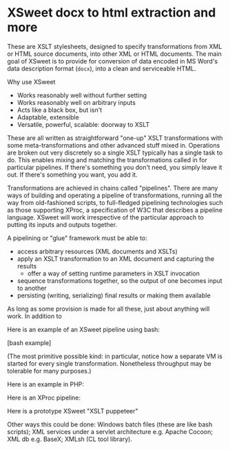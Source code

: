 # XSweet docx to html extraction and more

These are XSLT stylesheets, designed to specify transformations from XML or HTML source documents, into other XML or HTML documents. The main goal of XSweet is to provide for conversion of data encoded in MS Word's data description format (`docx`), into a clean and serviceable HTML.

Why use XSweet

- Works reasonably well without further setting
- Works reasonably well on arbitrary inputs
- Acts like a black box, but isn't
- Adaptable, extensible
- Versatile, powerful, scalable: doorway to XSLT

These are all written as straightforward "one-up" XSLT transformations with some meta-transformations and other advanced stuff mixed in. Operations are broken out very discretely so a single XSLT typically has a single task to do. This enables mixing and matching the transformations called in for particular pipelines. If there's something you don't need, you simply leave it out. If there's something you want, you add it.

Transformations are achieved in chains called "pipelines". There are many ways of building and operating a pipeline of transformations, running all the way from old-fashioned scripts, to full-fledged pipelining technologies such as those supporting XProc, a specification of W3C that describes a pipeline language. XSweet will work irrespective of the particular approach to putting its inputs and outputs together.

A pipelining or "glue" framework must be able to:

* access arbitrary resources (XML documents and XSLTs)
* apply an XSLT transformation to an XML document and capturing the results
  * offer a way of setting runtime parameters in XSLT invocation
* sequence transformations together, so the output of one becomes input to another
* persisting (writing, serializing) final results or making them available

As long as some provision is made for all these, just about anything will work. In addition to 

Here is an example of an XSweet pipeline using bash:

[bash example]

(The most primitive possible kind: in particular, notice how a separate VM is started for every single transformation. Nonetheless throughput may be tolerable for many purposes.)

Here is an example in PHP:

Here is an XProc pipeline:

Here is a prototype XSweet "XSLT puppeteer"

Other ways this could be done: Windows batch files (these are like bash scripts); XML services under a servlet architecture e.g. Apache Cocoon; XML db e.g. BaseX; XMLsh (CL tool library).




